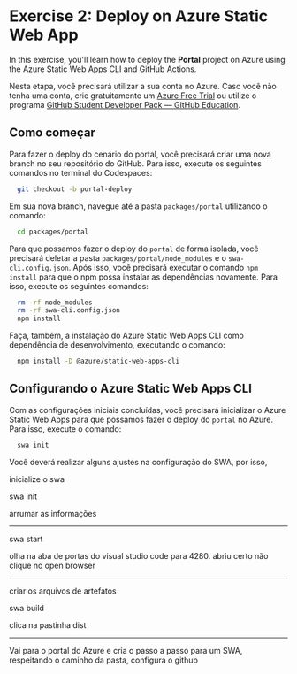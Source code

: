 # Exercise 2: Deploy on Azure Static Web App

In this exercise, you'll learn how to deploy the **Portal** project on Azure using the Azure Static Web Apps CLI and GitHub Actions.

Nesta etapa, você precisará utilizar a sua conta no Azure. Caso você não tenha uma conta, crie gratuitamente um [Azure Free Trial](https://azure.microsoft.com/free/) ou utilize o programa [GitHub Student Developer Pack — GitHub Education](https://education.github.com/pack).

## Como começar

Para fazer o deploy do cenário do portal, você precisará criar uma nova branch no seu repositório do GitHub. Para isso, execute os seguintes comandos no terminal do Codespaces:

```bash
  git checkout -b portal-deploy
``` 

Em sua nova branch, navegue até a pasta `packages/portal` utilizando o comando:

```bash
  cd packages/portal
```

Para que possamos fazer o deploy do `portal` de forma isolada, você precisará deletar a pasta `packages/portal/node_modules` e o `swa-cli.config.json`. Após isso, você precisará executar o comando `npm install` para que o npm possa instalar as dependências novamente. Para isso, execute os seguintes comandos:

```bash
  rm -rf node_modules
  rm -rf swa-cli.config.json
  npm install
```

Faça, também, a instalação do Azure Static Web Apps CLI como dependência de desenvolvimento, executando o comando:

```bash
  npm install -D @azure/static-web-apps-cli
```

## Configurando o Azure Static Web Apps CLI

Com as configurações iniciais concluídas, você precisará inicializar o Azure Static Web Apps para que possamos fazer o deploy do `portal` no Azure. Para isso, execute o comando:

```bash
  swa init
```

Você deverá realizar alguns ajustes na configuração do SWA, por isso, 


inicialize o swa

swa init

arrumar as informações

---

swa start

olha na aba de portas do visual studio code para 4280. abriu certo
não clique no open browser

---

criar os arquivos de artefatos

swa build

clica na pastinha dist

---

Vai para o portal do Azure e cria o passo a passo para um SWA, respeitando o caminho da pasta, configura o github





